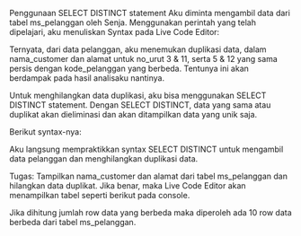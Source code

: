 Penggunaan SELECT DISTINCT statement
Aku diminta mengambil data dari tabel ms_pelanggan oleh Senja. Menggunakan perintah yang telah dipelajari, aku menuliskan Syntax pada Live Code Editor: 



Ternyata, dari data pelanggan, aku menemukan duplikasi data, dalam nama_customer dan alamat untuk no_urut 3 & 11, serta 5 & 12 yang sama persis dengan kode_pelanggan yang berbeda. Tentunya ini akan berdampak pada hasil analisaku nantinya. 



 

Untuk menghilangkan data duplikasi, aku bisa menggunakan SELECT DISTINCT statement. Dengan SELECT DISTINCT, data yang sama atau duplikat akan dieliminasi dan akan ditampilkan data yang unik saja.

Berikut syntax-nya:



Aku langsung mempraktikkan syntax SELECT DISTINCT untuk mengambil data pelanggan dan menghilangkan duplikasi data.

 

Tugas:
Tampilkan nama_customer dan alamat dari tabel ms_pelanggan dan hilangkan data duplikat. Jika benar, maka Live Code Editor akan menampilkan tabel seperti berikut pada console. 



Jika dihitung jumlah row data yang berbeda maka diperoleh ada 10 row data berbeda dari tabel ms_pelanggan.